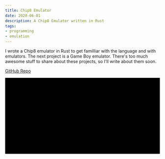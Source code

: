 ```yaml
---
title: Chip8 Emulator
date: 2020-06-01
description: A Chip8 Emulator written in Rust
tags:
- programming
- emulation
---
```


I wrote a Chip8 emulator in Rust to get familliar with the language and with emulators. The next project is a Game Boy emulator. There's too much awesome stuff to share about these projects, so I'll write about them soon.

[GitHub Repo](https://github.com/ablakey/chip8/)

![Chip8 Space Invaders](chip8.gif)
